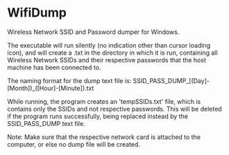 # WifiDump
Wireless Network SSID and Password dumper for Windows.

The executable will run silently (no indication other than cursor loading icon), and will create a .txt in the directory
in which it is run, containing all Wireless Network SSIDs and their respective passwords that the host machine has been
connected to.

The naming format for the dump text file is:
SSID_PASS_DUMP_[(Day]-[Month])_([Hour]-[Minute]).txt

While running, the program creates an 'tempSSIDs.txt' file, which is contains only the SSIDs and not respective passwords.
This will be deleted if the program runs successfully, being replaced instead by the SSID_PASS_DUMP text file.

Note: Make sure that the respective network card is attached to the computer, or else no dump file will be created.
